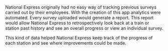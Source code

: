 National Express originally had no easy way of tracking previous surveys carried out by their employees. With the creation of this app analytics were automated. Every survey uploaded would generate a report. This report would allow National Express to retrospectively look back at a train or station past history and see an overall progress or view an individual survey.

This kind of data helped National Express keep track of the progress of each station and see where improvements could be made.
